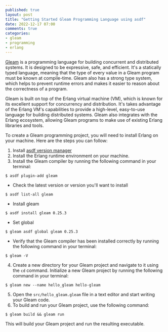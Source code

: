 ```yaml
---
published: true
layout: post
title: "Getting Started Gleam Programming Language using asdf"
date: 2022-12-17 07:00
comments: true
categories: 
- gleam
- programming
- erlang
---
```


[Gleam](https://gleam.run) is a programming language for building concurrent and distributed systems. It is designed to be expressive, safe, and efficient. 
It's a statically typed language, meaning that the type of every value in a Gleam program must be known at compile-time. Gleam also has a strong type system, which helps to prevent runtime errors and makes it easier to reason about the correctness of a program.

Gleam is built on top of the Erlang virtual machine (VM), which is known for its excellent support for concurrency and distribution. It's takes advantage of the Erlang VM's capabilities to provide a high-level, easy-to-use language for building distributed systems. 
Gleam also integrates with the Erlang ecosystem, allowing Gleam programs to make use of existing Erlang libraries and tools.

<!--more-->

To create a Gleam programming project, you will need to install Erlang on your machine. Here are the steps you can follow:
1. Install [asdf version manager](https://github.com/asdf-vm/asdf)
2. Install the Erlang runtime environment on your machine. 
3. Install the Gleam compiler by running the following command in your terminal:
  ```
  $ asdf plugin-add gleam
  
  ```
  - Check the latest version or version you'll want to install
  ```
  $ asdf list-all gleam
  
  ```
  - Install gleam
  ```
  $ asdf install gleam 0.25.3
  
  ```
  - Set global
  ```
  $ gleam asdf global gleam 0.25.3
  
  ```
  - Verify that the Gleam compiler has been installed correctly by running the following command in your terminal:
  ```
  $ gleam -V
  
  ``` 
4. Create a new directory for your Gleam project and navigate to it using the `cd` command. Initialize a new Gleam project by running the following command in your terminal:
  ```
  $ gleam new --name hello_gleam hello-gleam
  
  ```
5. Open the `src/hello_gleam.gleam` file in a text editor and start writing your Gleam code.
6. To build and run your Gleam project, use the following command:
  ```
  $ gleam build && gleam run
  
  ```

This will build your Gleam project and run the resulting executable.
